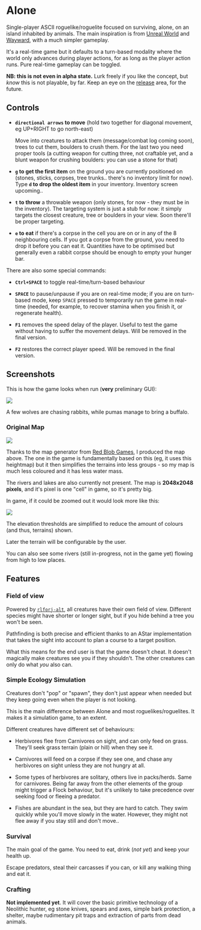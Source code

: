 # Alone

Single-player ASCII roguelike/roguelite focused on surviving, alone, on an island inhabited by animals.
The main inspiration is from [Unreal World](http://unrealworld.fi) and [Wayward](http://www.waywardgame.com),
with a much simpler gameplay.

It's a real-time game but it defaults to a turn-based modality where the world only advances during player actions,
for as long as the player action runs. Pure real-time gameplay can be toggled.

**NB: this is not even in alpha state.** Lurk freely if you like the concept, but *know* this is not playable,
by far.
Keep an eye on the [release](https://github.com/fabioticconi/alone-the-roguelite/releases) area, for the future.

## Controls

* **`directional arrows` to move** (hold two together for diagonal movement, eg UP+RIGHT to go north-east)

  Move into creatures to attack them (message/combat log coming soon), trees to cut them, boulders to crush them.
  For the last two you need proper tools (a cutting weapon for cutting three, not craftable yet, and a blunt weapon
  for crushing boulders: you can use a stone for that)
  
* **`g` to get the first item** on the ground you are currently positioned on (stones, sticks, corpses, tree trunks..
  there's no inventory limit for now).
  Type **`d` to drop the oldest item** in your inventory. Inventory screen upcoming..
  
* **`t` to throw** a throwable weapon (only stones, for now - they must be in the inventory).
  The targeting system is just a stub for now: it simply targets the closest creature, tree or boulders in your view.
  Soon there'll be proper targeting.
  
* **`e` to eat** if there's a corpse in the cell you are on or in any of the 8 neighbouring cells. If you got a corpse
  from the ground, you need to drop it before you can eat it. Quantities have to be optimised but generally even a rabbit
  corpse should be enough to empty your hunger bar.
  
There are also some special commands:

* **`Ctrl+SPACE`** to toggle real-time/turn-based behaviour

* **`SPACE`** to pause/unpause if you are on real-time mode; if you are on turn-based mode, keep `SPACE`
  pressed to temporarily run the game in real-time (needed, for example, to recover stamina when you finish it,
  or regenerate health).
  
* **`F1`** removes the speed delay of the player. Useful to test the game without having to suffer the movement delays.
  Will be removed in the final version.
  
* **`F2`** restores the correct player speed.
  Will be removed in the final version.
  
## Screenshots

This is how the game looks when run (**very** preliminary GUI):

![](screenshots/short.gif)

A few wolves are chasing rabbits, while pumas manage to bring a buffalo.

### Original Map

![](screenshots/orig_map.png)

Thanks to the map generator from [Red Blob Games](https://www.redblobgames.com/), I produced the map above. The one in
the game is fundamentally based on this (eg, it uses this heightmap) but it then simplifies the terrains into less
groups - so my map is much less coloured and it has less water mass.

The rivers and lakes are also currently not present. The map is **2048x2048 pixels**, and it's pixel is one "cell" in
game, so it's pretty big.

In game, if it could be zoomed out it would look more like this:

![](screenshots/map.png)

The elevation thresholds are simplified to reduce the amount of colours (and thus, terrains) shown.

Later the terrain will be configurable by the user.

You can also see some rivers (still in-progress, not in the game yet) flowing from high to low places.

## Features

### Field of view

Powered by [`rlforj-alt`](http://github.com/fabioticconi/rlforj-alt), all creatures have their own field of view.
Different species might have shorter or longer sight, but if you hide behind a tree you won't be seen.

Pathfinding is both precise and efficient thanks to an AStar implementation that takes the sight into account
to plan a course to a target position.

What this means for the end user is that the game doesn't cheat. It doesn't magically make creatures see you
if they shouldn't. The other creatures can only do what *you* also can.

### Simple Ecology Simulation

Creatures don't "pop" or "spawn", they don't just appear when needed but they keep going even when the
player is not looking.

This is the main difference between Alone and most roguelikes/roguelites. It makes it a simulation game, to an extent.

Different creatures have different set of behaviours:

* Herbivores flee from Carnivores on sight, and can only feed on grass. They'll seek grass terrain (plain or hill)
  when they see it.
   
* Carnivores will feed on a corpse if they see one, and chase any herbivores on sight unless they are not hungry at all.

* Some types of herbivores are solitary, others live in packs/herds. Same for carnivores. Being far away from the
  other elements of the group might trigger a Flock behaviour, but it's unlikely to take precedence over seeking food
  or fleeing a predator.
  
* Fishes are abundant in the sea, but they are hard to catch. They swim quickly while you'll move slowly in the water.
  However, they might not flee away if you stay still and don't move..

### Survival

The main goal of the game. You need to eat, drink (*not yet*) and keep your health up.

Escape predators, steal their carcasses if you can, or kill any walking thing and eat it.

### Crafting

**Not implemented yet**. It will cover the basic primitive technology of a Neolithic hunter, eg stone knives, spears and axes,
simple bark protection, a shelter, maybe rudimentary pit traps and extraction of parts from dead animals.
